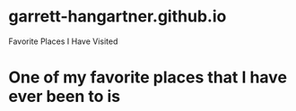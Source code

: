 # garrett-hangartner.github.io
<html>
  <head>
    Favorite Places I Have Visited
  </head>
  <body>
    <H1>One of my favorite places that I have ever been to is</h1> 
  </body>
 
